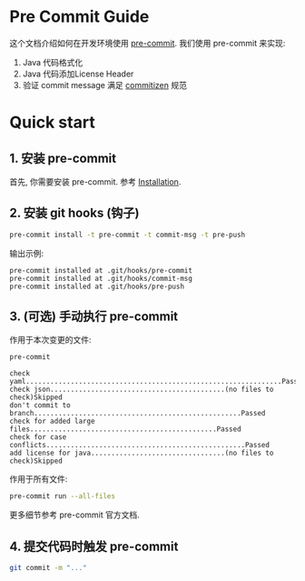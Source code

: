 # Pre Commit Guide
这个文档介绍如何在开发环境使用 [pre-commit](https://pre-commit.com/).
我们使用 pre-commit 来实现:
1. Java 代码格式化
2. Java 代码添加License Header
3. 验证 commit message 满足 [commitizen](https://github.com/commitizen-tools/commitizen) 规范

# Quick start
## 1. 安装 pre-commit
首先, 你需要安装 pre-commit. 参考 [Installation](https://pre-commit.com/#installation).

## 2. 安装 git hooks (钩子)
```bash
pre-commit install -t pre-commit -t commit-msg -t pre-push
```

输出示例:
```text
pre-commit installed at .git/hooks/pre-commit
pre-commit installed at .git/hooks/commit-msg
pre-commit installed at .git/hooks/pre-push
```

## 3. (可选) 手动执行 pre-commit
作用于本次变更的文件:
```bash
pre-commit
```

```text
check yaml...............................................................Passed
check json...........................................(no files to check)Skipped
don't commit to branch...................................................Passed
check for added large files..............................................Passed
check for case conflicts.................................................Passed
add license for java.................................(no files to check)Skipped
```

作用于所有文件:
```bash
pre-commit run --all-files
```

更多细节参考 pre-commit 官方文档.

## 4. 提交代码时触发 pre-commit
```bash
git commit -m "..."
```
